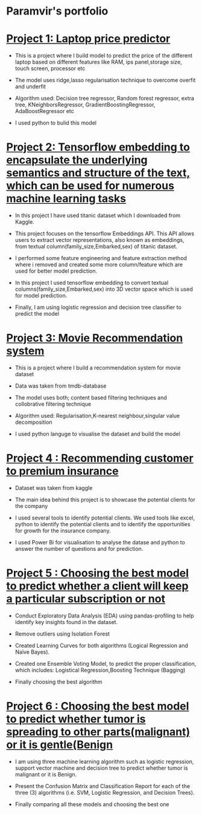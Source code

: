 # Paramvir's portfolio

# [Project 1: Laptop price predictor](https://github.com/sparambali/laptop-price-predictor)

* This is a project where I build model to predict the price of the different laptop based on different features like RAM, ips panel,storage size, touch screen, processor etc

* The model uses  ridge,lasso regularisation technique to overcome overfit and underfit

* Algorithm used: Decision tree regressor, Random forest regressor, extra tree, KNeighborsRegressor, GradientBoostingRegressor, AdaBoostRegressor etc 

* I used python to bulid this model

# [Project 2: Tensorflow embedding to encapsulate the underlying semantics and structure of the text, which  can be used for numerous machine learning tasks](https://github.com/sparambali/Tensorflow-embedding-to-convert-text-column-into-numerical)

* In this project I have used titanic dataset which I downloaded from Kaggle.

* This project focuses on the tensorflow Embeddings API. This API allows users to extract vector representations, also known as embeddings, from textual column(family_size,Embarked,sex) of titanic dataset.

* I performed some feature engineering and feature extraction method where i removed and created some more column/feature which are used for better model prediction.

* In this project I used tensorflow embedding to convert textual columns(family_size,Embarked,sex) into 3D vector space which is used for model prediction.

* Finally, I am using logistic regression and decision tree classifier to predict the model

# [Project 3: Movie Recommendation system](https://github.com/sparambali/movie-recommending-system)

* This is a project where I build a recommendation system for  movie dataset

* Data was taken from tmdb-database

* The model uses both; content based filtering techniques and collobrative filtering technique

* Algorithm used: Regularisation,K-nearest neighbour,singular value decomposition

* I  used python languge to visualise the dataset and build the model

# [Project 4 : Recommending customer to premium insurance](https://github.com/sparambali/capstone-project1)

* Dataset was taken from  kaggle

* The main idea behind this project is to showcase the potential clients for the company

* I used several tools to identify potential clients. We  used tools like excel, python to identify the potential clients and to identify the opportunities for growth for the insurance company.

* I used Power Bi  for visualisation to analyse the datase and  python to answer the number of questions and for prediction.

# [Project 5 : Choosing the best model to predict whether a client will keep a particular subscription or not](https://github.com/sparambali/wireless-churn-prediction)

* Conduct Exploratory Data Analysis (EDA) using pandas-profiling to help identify key insights found in the dataset.
 
* Remove outliers using Isolation Forest

* Created Learning Curves for both algorithms (Logical Regression and Naïve Bayes).

* Created one  Ensemble Voting Model, to predict the proper classification, which includes: Logistical Regression,Boosting Technique (Bagging)

*  Finally choosing the best algorithm

# [Project 6 : Choosing the best model to predict whether tumor is spreading to other parts(malignant) or it is gentle(Benign](https://github.com/sparambali/illnessstudy_prediction)

* I am  using three machine learning algorithm such as logistic regression, support vector machine and decision tree to predict whether tumor is malignant or it is Benign.

* 	Present the Confusion Matrix and Classification Report for each of the three (3) algorithms (i.e. SVM, Logistic Regression, and Decision Trees).

* Finally comparing all these models and choosing the best one 










